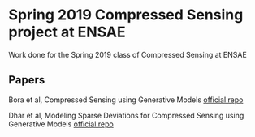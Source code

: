 # Spring 2019 Compressed Sensing project at ENSAE

Work done for the Spring 2019 class of Compressed Sensing at ENSAE

## Papers 

Bora et al, Compressed Sensing using Generative Models  [official repo](https://github.com/AshishBora/csgm)

Dhar et al, Modeling Sparse Deviations for Compressed Sensing using Generative Models​  [official repo](https://github.com/ermongroup/sparse_gen)